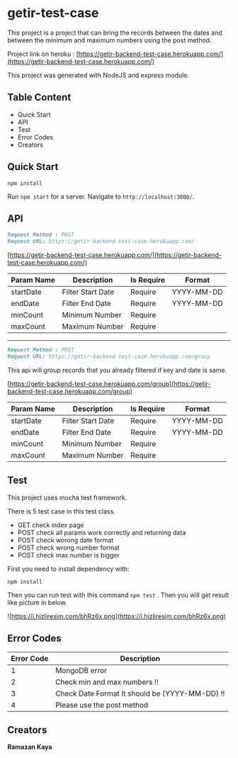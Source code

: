 # getir-test-case 

This project is a project that can bring the records between the dates and between the minimum and maximum numbers using the post method.

Project link on heroku : [https://getir-backend-test-case.herokuapp.com/](https://getir-backend-test-case.herokuapp.com/)

This project was generated with NodeJS and express module.

## Table Content 

- Quick Start
- API 
- Test
- Error Codes
- Creators

## Quick Start

`npm install` <br>

Run `npm start` for a server. Navigate to `http://localhost:3000/`.



## API

```markdown
Request Method : POST 
Request URL: https://getir-backend-test-case.herokuapp.com/
```
[https://getir-backend-test-case.herokuapp.com/](https://getir-backend-test-case.herokuapp.com/)

| Param Name | Description | Is Require | Format |
| ------------ | ----------- | ---------- | ------ |
| startDate | Filter Start Date| Require | YYYY-MM-DD |
| endDate | Filter End Date | Require | YYYY-MM-DD |
| minCount | Minimum Number | Require |
| maxCount | Maximum Number | Require |


<hr>

```markdown
Request Method : POST 
Request URL: https://getir-backend-test-case.herokuapp.com/group
```
This api will group records that you already filtered if key and date is same.

[https://getir-backend-test-case.herokuapp.com/group](https://getir-backend-test-case.herokuapp.com/group)

| Param Name | Description | Is Require | Format |
| ------------ | ----------- | ---------- | ------ |
| startDate | Filter Start Date| Require | YYYY-MM-DD |
| endDate | Filter End Date | Require | YYYY-MM-DD |
| minCount | Minimum Number | Require |
| maxCount | Maximum Number | Require |

## Test
This project uses mocha test framework.

There is 5 test case in this test class.
 - GET check index page
 - POST check all params work correctly and returning data
 - POST check worong date format 
 - POST check wrong number format
 - POST check max number is bigger
 
 First you need to install dependency with:
 
 `npm install` 
 
 Then you can run test with this command `npm test` . Then you will get result like picture in below.
 
 ![https://i.hizliresim.com/bhRz6x.png](https://i.hizliresim.com/bhRz6x.png)
 
## Error Codes

| Error Code | Description |  
| ------------ | ----------- | 
| 1 | MongoDB error | 
| 2 | Check min and max numbers !! | 
| 3 | Check Date Format It should be (YYYY-MM-DD) !! |  
| 4 | Please use the post method |  

## Creators

**Ramazan Kaya**
